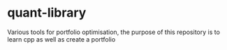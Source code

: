 # quant-library

Various tools for portfolio optimisation, the purpose of this repository is to learn cpp as well as create a portfolio